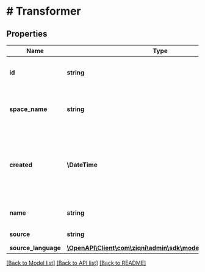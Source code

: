 # # Transformer

## Properties

Name | Type | Description | Notes
------------ | ------------- | ------------- | -------------
**id** | **string** | A unique system generated identifier |
**space_name** | **string** | This is the space name which is linked to the account |
**created** | **\DateTime** | ISO8601 timestamp for when a Model was created. All records are stored in UTC time zone |
**name** | **string** | The name of the Transformer |
**source** | **string** | Source code |
**source_language** | [**\OpenAPI\Client\com\ziqni\admin\sdk\model\SourceLanguage**](SourceLanguage.md) |  |

[[Back to Model list]](../../README.md#models) [[Back to API list]](../../README.md#endpoints) [[Back to README]](../../README.md)

